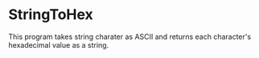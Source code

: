 # StringToHex
This program takes string charater as ASCII and returns each character's hexadecimal value as a string.
